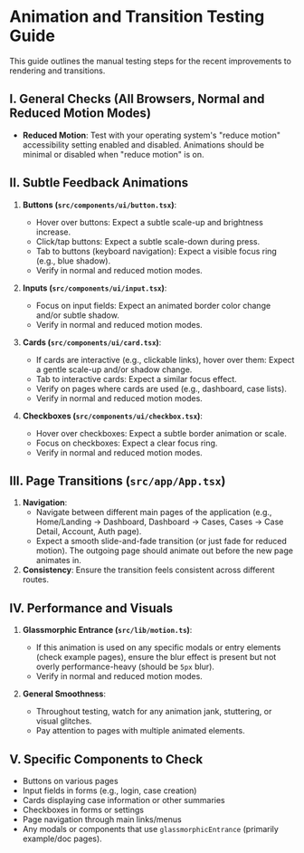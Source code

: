 # Animation and Transition Testing Guide

This guide outlines the manual testing steps for the recent improvements to rendering and transitions.

## I. General Checks (All Browsers, Normal and Reduced Motion Modes)

- **Reduced Motion**: Test with your operating system's "reduce motion" accessibility setting enabled and disabled. Animations should be minimal or disabled when "reduce motion" is on.

## II. Subtle Feedback Animations

1.  **Buttons (`src/components/ui/button.tsx`)**:
    *   Hover over buttons: Expect a subtle scale-up and brightness increase.
    *   Click/tap buttons: Expect a subtle scale-down during press.
    *   Tab to buttons (keyboard navigation): Expect a visible focus ring (e.g., blue shadow).
    *   Verify in normal and reduced motion modes.

2.  **Inputs (`src/components/ui/input.tsx`)**:
    *   Focus on input fields: Expect an animated border color change and/or subtle shadow.
    *   Verify in normal and reduced motion modes.

3.  **Cards (`src/components/ui/card.tsx`)**:
    *   If cards are interactive (e.g., clickable links), hover over them: Expect a gentle scale-up and/or shadow change.
    *   Tab to interactive cards: Expect a similar focus effect.
    *   Verify on pages where cards are used (e.g., dashboard, case lists).
    *   Verify in normal and reduced motion modes.

4.  **Checkboxes (`src/components/ui/checkbox.tsx`)**:
    *   Hover over checkboxes: Expect a subtle border animation or scale.
    *   Focus on checkboxes: Expect a clear focus ring.
    *   Verify in normal and reduced motion modes.

## III. Page Transitions (`src/app/App.tsx`)

1.  **Navigation**:
    *   Navigate between different main pages of the application (e.g., Home/Landing -> Dashboard, Dashboard -> Cases, Cases -> Case Detail, Account, Auth page).
    *   Expect a smooth slide-and-fade transition (or just fade for reduced motion). The outgoing page should animate out before the new page animates in.
2.  **Consistency**: Ensure the transition feels consistent across different routes.

## IV. Performance and Visuals

1.  **Glassmorphic Entrance (`src/lib/motion.ts`)**:
    *   If this animation is used on any specific modals or entry elements (check example pages), ensure the blur effect is present but not overly performance-heavy (should be `5px` blur).
    *   Verify in normal and reduced motion modes.

2.  **General Smoothness**:
    *   Throughout testing, watch for any animation jank, stuttering, or visual glitches.
    *   Pay attention to pages with multiple animated elements.

## V. Specific Components to Check

*   Buttons on various pages
*   Input fields in forms (e.g., login, case creation)
*   Cards displaying case information or other summaries
*   Checkboxes in forms or settings
*   Page navigation through main links/menus
*   Any modals or components that use `glassmorphicEntrance` (primarily example/doc pages).
